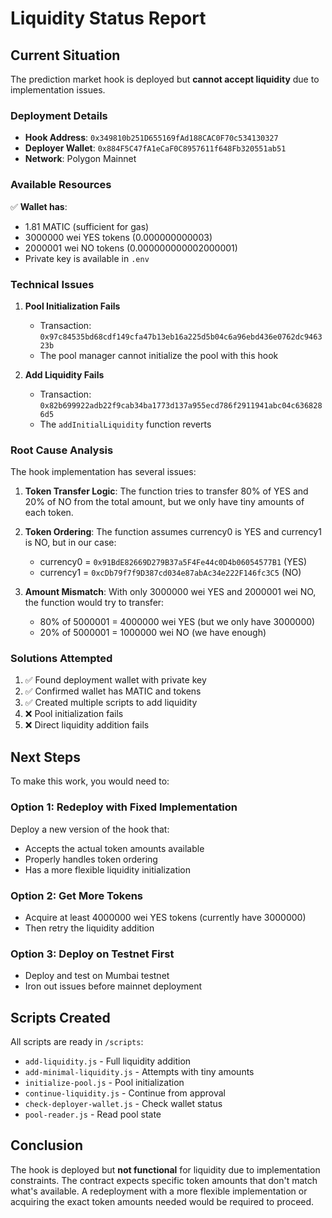 # Liquidity Status Report

## Current Situation

The prediction market hook is deployed but **cannot accept liquidity** due to implementation issues.

### Deployment Details
- **Hook Address**: `0x349810b251D655169fAd188CAC0F70c534130327`
- **Deployer Wallet**: `0x884F5C47fA1eCaF0C8957611f648Fb320551ab51`
- **Network**: Polygon Mainnet

### Available Resources
✅ **Wallet has**:
- 1.81 MATIC (sufficient for gas)
- 3000000 wei YES tokens (0.000000000003)
- 2000001 wei NO tokens (0.000000000002000001)
- Private key is available in `.env`

### Technical Issues

1. **Pool Initialization Fails**
   - Transaction: `0x97c84535bd68cdf149cfa47b13eb16a225d5b04c6a96ebd436e0762dc946323b`
   - The pool manager cannot initialize the pool with this hook

2. **Add Liquidity Fails**
   - Transaction: `0x82b699922adb22f9cab34ba1773d137a955ecd786f2911941abc04c6368286d5`
   - The `addInitialLiquidity` function reverts

### Root Cause Analysis

The hook implementation has several issues:

1. **Token Transfer Logic**: The function tries to transfer 80% of YES and 20% of NO from the total amount, but we only have tiny amounts of each token.

2. **Token Ordering**: The function assumes currency0 is YES and currency1 is NO, but in our case:
   - currency0 = `0x91BdE82669D279B37a5F4Fe44c0D4b06054577B1` (YES)
   - currency1 = `0xcDb79f7f9D387cd034e87abAc34e222F146fc3C5` (NO)

3. **Amount Mismatch**: With only 3000000 wei YES and 2000001 wei NO, the function would try to transfer:
   - 80% of 5000001 = 4000000 wei YES (but we only have 3000000)
   - 20% of 5000001 = 1000000 wei NO (we have enough)

### Solutions Attempted

1. ✅ Found deployment wallet with private key
2. ✅ Confirmed wallet has MATIC and tokens
3. ✅ Created multiple scripts to add liquidity
4. ❌ Pool initialization fails
5. ❌ Direct liquidity addition fails

## Next Steps

To make this work, you would need to:

### Option 1: Redeploy with Fixed Implementation
Deploy a new version of the hook that:
- Accepts the actual token amounts available
- Properly handles token ordering
- Has a more flexible liquidity initialization

### Option 2: Get More Tokens
- Acquire at least 4000000 wei YES tokens (currently have 3000000)
- Then retry the liquidity addition

### Option 3: Deploy on Testnet First
- Deploy and test on Mumbai testnet
- Iron out issues before mainnet deployment

## Scripts Created

All scripts are ready in `/scripts`:
- `add-liquidity.js` - Full liquidity addition
- `add-minimal-liquidity.js` - Attempts with tiny amounts
- `initialize-pool.js` - Pool initialization
- `continue-liquidity.js` - Continue from approval
- `check-deployer-wallet.js` - Check wallet status
- `pool-reader.js` - Read pool state

## Conclusion

The hook is deployed but **not functional** for liquidity due to implementation constraints. The contract expects specific token amounts that don't match what's available. A redeployment with a more flexible implementation or acquiring the exact token amounts needed would be required to proceed.